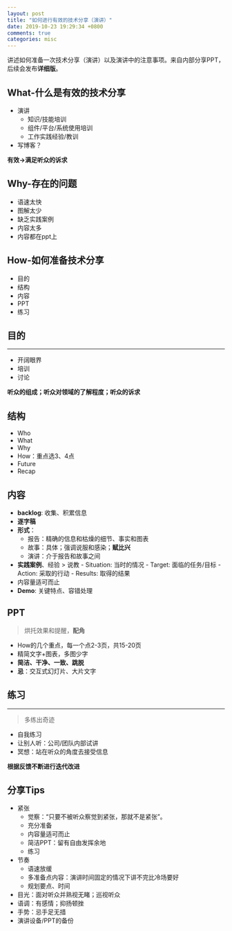 ```yaml
---
layout: post
title: "如何进行有效的技术分享（演讲）"
date: 2019-10-23 19:29:34 +0800
comments: true
categories: misc
---
```


讲述如何准备一次技术分享（演讲）以及演讲中的注意事项。来自内部分享PPT，后续会发布**详细版**。

<!--more-->

## What-什么是有效的技术分享

- 演讲
	- 知识/技能培训
	- 组件/平台/系统使用培训
	- 工作实践经验/教训
- 写博客？

**有效->满足听众的诉求**

## Why-存在的问题

- 语速太快
- 图解太少
- 缺乏实践案例
- 内容太多
- 内容都在ppt上

## How-如何准备技术分享

- 目的
- 结构
- 内容
- PPT
- 练习

## 目的
----

- 开阔眼界
- 培训
- 讨论

**听众的组成；听众对领域的了解程度；听众的诉求**

## 结构

- Who
- What
- Why
- How：重点选3、4点
- Future
- Recap

## 内容

- **backlog**: 收集、积累信息
- **逐字稿**
- **形式**：
	- 报告：精确的信息和枯燥的细节、事实和图表
	- 故事：具体；强调说服和感染；**赋比兴**
	- 演讲：介于报告和故事之间
- **实践案例**、经验 > 说教
		- Situation: 当时的情况
		- Target: 面临的任务/目标
		- Action: 采取的行动
		- Results: 取得的结果
- 内容量适可而止
- **Demo**: 关键特点、容错处理
	
## PPT

> 烘托效果和提醒，**配角**

- How的几个重点，每一个点2-3页，共15-20页
- 精简文字+图表，多图少字
- **简洁、干净、一致、跳脱**
- **忌**：交互式幻灯片、大片文字

## 练习
-----

> 多练出奇迹

- 自我练习
- 让别人听：公司/团队内部试讲
- 冥想：站在听众的角度去接受信息

**根据反馈不断进行迭代改进**

## 分享Tips

- 紧张
	- 觉察：“只要不被听众察觉到紧张，那就不是紧张”。
	- 充分准备
	- 内容量适可而止
	- 简洁PPT：留有自由发挥余地
	- 练习
- 节奏
	- 语速放缓
	- 多准备点内容：演讲时间固定的情况下讲不完比冷场要好
	- 规划要点、时间
- 目光：面对听众并熟视无睹；巡视听众
- 语调：有感情；抑扬顿挫
- 手势：忌手足无措
- 演讲设备/PPT的备份